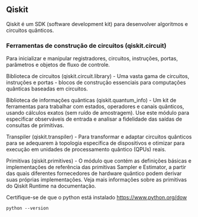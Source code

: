 ## Qiskit
Qiskit é um SDK (software development kit) para desenvolver algoritmos e circuitos quânticos.  

  ### Ferramentas de construção de circuitos (qiskit.circuit) 
  Para inicializar e manipular registradores, circuitos, instruções, portas, parâmetros e objetos de fluxo de controle.

  Biblioteca de circuitos (qiskit.circuit.library) - Uma vasta gama de circuitos, instruções e portas - blocos de construção essenciais para computações quânticas baseadas em circuitos.

  Biblioteca de informações quânticas (qiskit.quantum_info) - Um kit de ferramentas para trabalhar com estados, operadores e canais quânticos, usando cálculos exatos (sem ruído de amostragem). Use este módulo para especificar observáveis ​​de entrada e analisar a fidelidade das saídas de consultas de primitivas.

  Transpiler (qiskit.transpiler) - Para transformar e adaptar circuitos quânticos para se adequarem à topologia específica de dispositivos e otimizar para execução em unidades de processamento quântico (QPUs) reais.

  Primitivas (qiskit.primitives) - O módulo que contém as definições básicas e implementações de referência das primitivas Sampler e Estimator, a partir das quais diferentes fornecedores de hardware quântico podem derivar suas próprias implementações. Veja mais informações sobre as primitivas do Qiskit Runtime na documentação.

Certifique-se de que o python está instalado
https://www.python.org/dow
```
python --version
```


